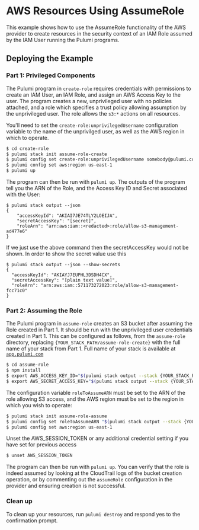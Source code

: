 # AWS Resources Using AssumeRole

This example shows how to use the AssumeRole functionality of the AWS provider to create resources in the security context of an IAM Role assumed by the IAM User running the Pulumi programs.

## Deploying the Example

### Part 1: Privileged Components

The Pulumi program in `create-role` requires credentials with permissions to create an IAM User, an IAM Role, and assign
an AWS Access Key to the user. The program creates a new, unprivileged user with no policies attached, and a role which
specifies a trust policy allowing assumption by the unprivileged user. The role allows the `s3:*` actions on all 
resources.

You'll need to set the `create-role:unprivilegedUsername` configuration variable to the name of the unprivilged user, as
well as the AWS region in which to operate.

```bash
$ cd create-role
$ pulumi stack init assume-role-create
$ pulumi config set create-role:unprivilegedUsername somebody@pulumi.com
$ pulumi config set aws:region us-east-1
$ pulumi up
```

The program can then be run with `pulumi up`. The outputs of the program tell you the ARN of the Role, and the Access 
Key ID and Secret associated with the User:


```
$ pulumi stack output --json
{
    "accessKeyId": "AKIAI7JE74TLY2LOEIJA",
    "secretAccessKey": "[secret]",
    "roleArn": "arn:aws:iam::<redacted>:role/allow-s3-management-ad477e6"
}
```
If we just use the above command then the secretAccessKey would not be shown. In order to show the secret value use this

```
$ pulumi stack output --json --show-secrets
{
  "accessKeyId": "AKIAYJ7EUPHL3DSDH4CX",
  "secretAccessKey": "[plain text value]",
  "roleArn": "arn:aws:iam::571173272023:role/allow-s3-management-fcc71c0"
}
```

### Part 2: Assuming the Role

The Pulumi program in `assume-role` creates an S3 bucket after assuming the Role created in Part 1. It should be run
with the unprivileged user credentials created in Part 1. This can be configured as follows, from the `assume-role`
directory, replacing `{YOUR_STACK_PATH/assume-role-create}` with the full name of your stack from Part 1. Full name of your stack is available at [`app.pulumi.com`][app]

```bash
$ cd assume-role
$ npm install
$ export AWS_ACCESS_KEY_ID="$(pulumi stack output --stack {YOUR_STACK_PATH/assume-role-create} accessKeyId)"
$ export AWS_SECRET_ACCESS_KEY="$(pulumi stack output --stack {YOUR_STACK_PATH/assume-role-create} --show-secrets secretAccessKey)"
```

The configuration variable `roleToAssumeARN` must be set to the ARN of the role allowing S3 access, and the AWS region
must be set to the region in which you wish to operate:

```bash
$ pulumi stack init assume-role-assume
$ pulumi config set roleToAssumeARN "$(pulumi stack output --stack {YOUR_STACK_PATH/assume-role-create} roleArn)"
$ pulumi config set aws:region us-east-1
```

Unset the AWS_SESSION_TOKEN or any additional credential setting if you have set for previous access

```bash
$ unset AWS_SESSION_TOKEN
```

The program can then be run with `pulumi up`. You can verify that the role is indeed assumed by looking at the 
CloudTrail logs of the bucket creation operation, or by commenting out the `assumeRole` configuration in the provider
and ensuring creation is not successful.

### Clean up

To clean up your resources, run `pulumi destroy` and respond yes to the
confirmation prompt.

[app]: https://app.pulumi.com/